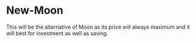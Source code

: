 # New-Moon
This will be the alternative of Moon as its price will always maximum and it will best for investment as well as saving.
